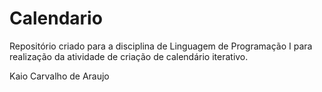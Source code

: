 # Calendario
Repositório criado para a disciplina de Linguagem de Programação I para realização da atividade de criação de calendário iterativo.

Kaio Carvalho de Araujo